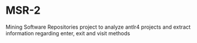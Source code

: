 # MSR-2
Mining Software Repositories project to analyze antlr4 projects and extract information regarding enter, exit and visit methods
